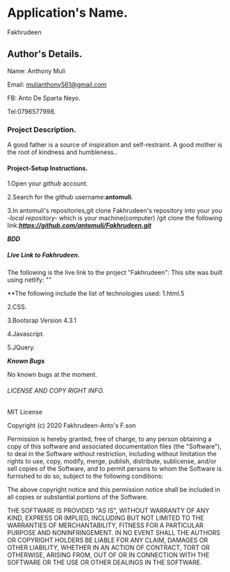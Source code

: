 # Application's Name.

Fakhrudeen

## Author's Details.
Name: Anthony Muli

Email: mulianthony561@gmail.com

FB: Anto De Sparta Neyo.

Tel:0796577998.


### Project Description.

A good father is a source of inspiration and self-restraint. A good mother is the root of kindness and humbleness..

#### Project-Setup Instructions.
1.Open your *github* account.

2.Search for the github username:**antomuli**.

3.In antomuli's repositories,git clone Fakhrudeen's repository into your you *-local repository-* which is your machine(computer) /git clone the following link:***https://github.com/antomuli/Fakhrudeen.git***

***BDD***


##### Live Link to Fakhrudeen.
The following is the live link to the project "Fakhrudeen":
This site was built using netlify:
""

**The following include the list of technologies used:
1.html.5

2.CSS.

3.Bootsrap Version 4.3.1

4.Javascript.

5.JQuery.

***Known Bugs***

No known bugs at the moment.

###### LICENSE AND COPY RIGHT INFO.
MIT License

Copyright (c) 2020 Fakhrudeen-Anto's F.son

Permission is hereby granted, free of charge, to any person obtaining a copy of this software and associated documentation files (the "Software"), 
to deal in the Software without restriction, including without limitation the rights to use, copy, modify, merge, publish, distribute, sublicense, 
and/or sell copies of the Software, and to permit persons to whom the Software is furnished to do so, subject to the following conditions:

The above copyright notice and this permission notice shall be included in all copies or substantial portions of the Software.

THE SOFTWARE IS PROVIDED "AS IS", WITHOUT WARRANTY OF ANY KIND, EXPRESS OR IMPLIED, INCLUDING BUT NOT LIMITED TO THE WARRANTIES OF MERCHANTABILITY, 
FITNESS FOR A PARTICULAR PURPOSE AND NONINFRINGEMENT. IN NO EVENT SHALL THE AUTHORS OR COPYRIGHT HOLDERS BE LIABLE FOR ANY CLAIM, DAMAGES OR OTHER LIABILITY, 
WHETHER IN AN ACTION OF CONTRACT, TORT OR OTHERWISE, ARISING FROM, OUT OF OR IN CONNECTION WITH THE SOFTWARE OR THE USE OR OTHER DEALINGS IN THE SOFTWARE.

